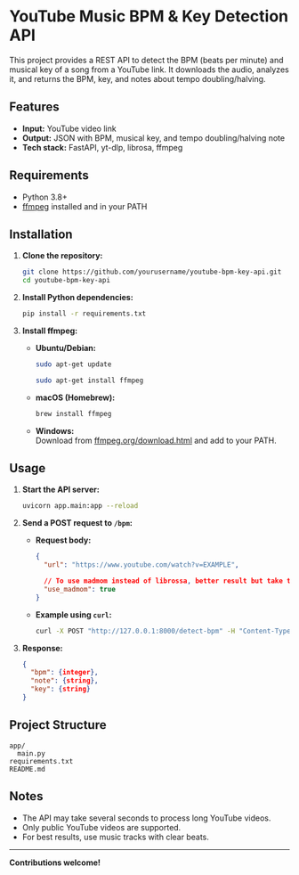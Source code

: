 # YouTube Music BPM & Key Detection API

This project provides a REST API to detect the BPM (beats per minute) and musical key of a song from a YouTube link. It downloads the audio, analyzes it, and returns the BPM, key, and notes about tempo doubling/halving.

## Features

- **Input:** YouTube video link
- **Output:** JSON with BPM, musical key, and tempo doubling/halving note
- **Tech stack:** FastAPI, yt-dlp, librosa, ffmpeg

## Requirements

- Python 3.8+
- [ffmpeg](https://ffmpeg.org/) installed and in your PATH

## Installation

1. **Clone the repository:**

    ```bash
    git clone https://github.com/yourusername/youtube-bpm-key-api.git
    cd youtube-bpm-key-api
    ```

2. **Install Python dependencies:**

    ```bash
    pip install -r requirements.txt
    ```

3. **Install ffmpeg:**

    - **Ubuntu/Debian:**
        ```bash
        sudo apt-get update
        ```
        ```bash
        sudo apt-get install ffmpeg
        ```
    - **macOS (Homebrew):**
        ```bash
        brew install ffmpeg
        ```
    - **Windows:**  
      Download from [ffmpeg.org/download.html](https://ffmpeg.org/download.html) and add to your PATH.

## Usage

1. **Start the API server:**

    ```bash
    uvicorn app.main:app --reload
    ```

2. **Send a POST request to `/bpm`:**

    - **Request body:**
        ```json
        {
          "url": "https://www.youtube.com/watch?v=EXAMPLE",
      
          // To use madmom instead of librossa, better result but take times
          "use_madmom": true 
        }
        ```

    - **Example using `curl`:**
        ```bash
        curl -X POST "http://127.0.0.1:8000/detect-bpm" -H "Content-Type: application/json" -d '{"url": "https://www.youtube.com/watch?v=EXAMPLE","use_madmom": true}'
        ```

3. **Response:**
    ```json
    {
      "bpm": {integer},
      "note": {string},
      "key": {string}
    }
    ```

## Project Structure

```
app/
  main.py
requirements.txt
README.md
```

## Notes

- The API may take several seconds to process long YouTube videos.
- Only public YouTube videos are supported.
- For best results, use music tracks with clear beats.

---

**Contributions welcome!**
